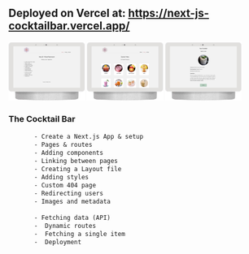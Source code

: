 ## Deployed on Vercel at: https://next-js-cocktailbar.vercel.app/

<img src="screenshot1.png" width="150"> <img src="screenshot2.png" width="150"> <img src="screenshot3.png" width="150">

### The Cocktail Bar

           - Create a Next.js App & setup
           - Pages & routes
           - Adding components
           - Linking between pages
           - Creating a Layout file
           - Adding styles
           - Custom 404 page
           - Redirecting users
           - Images and metadata

           - Fetching data (API)
           -  Dynamic routes
           -  Fetching a single item
           -  Deployment
